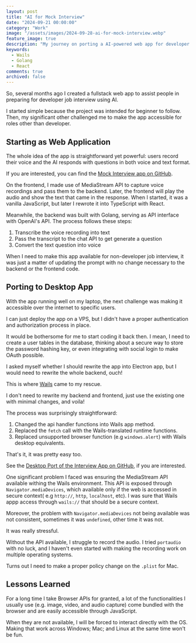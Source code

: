 ```yaml
---
layout: post
title: "AI for Mock Interview"
date: "2024-09-21 00:00:00"
category: "Work"
image: "/assets/images/2024-09-28-ai-for-mock-interview.webp"
feature_image: true
description: "My journey on porting a AI-powered web app for developer interview prep into a desktop app that can be run by anyone on their laptop. Here I will share with you about the fun and challenges I faced during the process."
keywords:
  - Wails
  - Golang
  - React
comments: true
archived: false
---
```


So, several months ago I created a fullstack web app to assist people in preparing for developer job interview using AI.

I started simple because the project was intended for beginner to follow. Then, my significant other challenged me to make the app accessible for roles other than developer.

## Starting as Web Application

The whole idea of the app is straightforward yet powerful: users record their voice and the AI responds with questions in both voice and text format. 

If you are interested, you can find the [Mock Interview app on GitHub](https://github.com/madeindra/mock-interview).

On the frontend, I made use of MediaStream API to capture voice recordings and pass them to the backend. Later, the frontend will play the audio and show the text that came in the response. When I started, it was a vanilla JavaScript, but later I rewrote it into TypeScript with React.

Meanwhile, the backend was built with Golang, serving as API interface with OpenAI's API. The process follows these steps:

1. Transcribe the voice recording into text
2. Pass the transcript to the chat API to get generate a question
3. Convert the text question into voice

When I need to make this app available for non-developer job interview, it was just a matter of updating the prompt with no change necessary to the backend or the frontend code.

## Porting to Desktop App

With the app running well on my laptop, the next challenge was making it accessible over the internet to specific users.

I can just deploy the app on a VPS, but I didn't have a proper authentication and authorization process in place.

It would be bothersome for me to start coding it back then. I mean, I need to create a user tables in the database, thinking about a secure way to store the password hashing key, or even integrating with social login to make OAuth possible.

I asked myself whether I should rewrite the app into Electron app, but I would need to rewrite the whole backend, ouch!

This is where [Wails](https://wails.io) came to my rescue.

I don't need to rewrite my backend and frontend, just use the existing one with minimal changes, and voila!

The process was surprisingly straightforward:

1. Changed the api handler functions into Wails app method.
2. Replaced the `fetch` call with the Wails-translated runtime functions.
3. Replaced unsupported browser function (e.g `windows.alert`) with Wails desktop equivalents.

That's it, it was pretty easy too.

See the [Desktop Port of the Interview App on GitHub](https://github.com/madeindra/interview-app), if you are interested. 

One significant problem I faced was ensuring the MediaStream API available withing the Wails environment. This API is exposed through `Navigator.mediaDevices`, which available only if the web is accessed in secure context( e.g `http://`, `http`, `localhost`, etc). I was sure that Wails appp access through `wails://` that should be a secure context.

Moreover, the problem with `Navigator.mediaDevices` not being available was not consistent, sometimes it was `undefined`, other time it was not.

It was really stressful.

Without the API available, I struggle to record the audio. I tried `portaudio` with no luck, and I haven't even started with making the recording work on multiple operating systems.

Turns out I need to make a proper policy change on the `.plist` for Mac.

## Lessons Learned

For a long time I take Browser APIs for granted, a lot of the functionalities I usually use (e.g. image, video, and audio capture) come bundled with the browser and are easily accessible through JavaScript.

When they are not available, I will be forced to interact directly with the OS. Making that work across Windows; Mac; and Linux at the same time won't be fun.